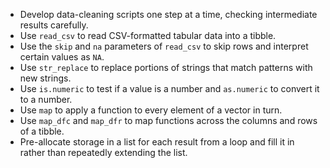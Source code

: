 - Develop data-cleaning scripts one step at a time, checking intermediate results carefully.
- Use `read_csv` to read CSV-formatted tabular data into a tibble.
- Use the `skip` and `na` parameters of `read_csv` to skip rows and interpret certain values as `NA`.
- Use `str_replace` to replace portions of strings that match patterns with new strings.
- Use `is.numeric` to test if a value is a number and `as.numeric` to convert it to a number.
- Use `map` to apply a function to every element of a vector in turn.
- Use `map_dfc` and `map_dfr` to map functions across the columns and rows of a tibble.
- Pre-allocate storage in a list for each result from a loop and fill it in rather than repeatedly extending the list.
